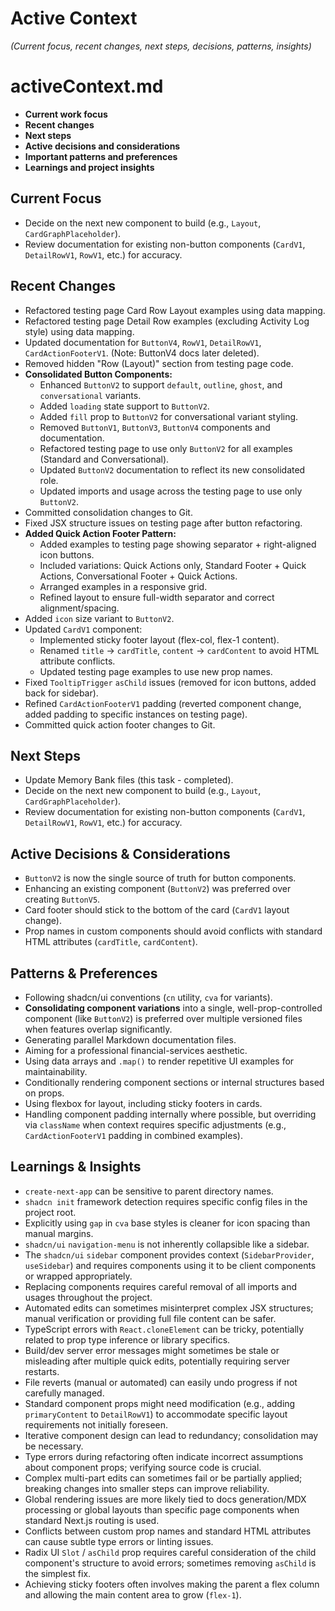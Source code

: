 # Active Context

*(Current focus, recent changes, next steps, decisions, patterns, insights)*

# activeContext.md

- **Current work focus**
- **Recent changes**
- **Next steps**
- **Active decisions and considerations**
- **Important patterns and preferences**
- **Learnings and project insights**

## Current Focus
- Decide on the next new component to build (e.g., `Layout`, `CardGraphPlaceholder`).
- Review documentation for existing non-button components (`CardV1`, `DetailRowV1`, `RowV1`, etc.) for accuracy.

## Recent Changes
- Refactored testing page Card Row Layout examples using data mapping.
- Refactored testing page Detail Row examples (excluding Activity Log style) using data mapping.
- Updated documentation for `ButtonV4`, `RowV1`, `DetailRowV1`, `CardActionFooterV1`. (Note: ButtonV4 docs later deleted).
- Removed hidden "Row (Layout)" section from testing page code.
- **Consolidated Button Components:**
    - Enhanced `ButtonV2` to support `default`, `outline`, `ghost`, and `conversational` variants.
    - Added `loading` state support to `ButtonV2`.
    - Added `fill` prop to `ButtonV2` for conversational variant styling.
    - Removed `ButtonV1`, `ButtonV3`, `ButtonV4` components and documentation.
    - Refactored testing page to use only `ButtonV2` for all examples (Standard and Conversational).
    - Updated `ButtonV2` documentation to reflect its new consolidated role.
    - Updated imports and usage across the testing page to use only `ButtonV2`.
- Committed consolidation changes to Git.
- Fixed JSX structure issues on testing page after button refactoring.
- **Added Quick Action Footer Pattern:**
    - Added examples to testing page showing separator + right-aligned icon buttons.
    - Included variations: Quick Actions only, Standard Footer + Quick Actions, Conversational Footer + Quick Actions.
    - Arranged examples in a responsive grid.
    - Refined layout to ensure full-width separator and correct alignment/spacing.
- Added `icon` size variant to `ButtonV2`.
- Updated `CardV1` component:
    - Implemented sticky footer layout (flex-col, flex-1 content).
    - Renamed `title` -> `cardTitle`, `content` -> `cardContent` to avoid HTML attribute conflicts.
    - Updated testing page examples to use new prop names.
- Fixed `TooltipTrigger` `asChild` issues (removed for icon buttons, added back for sidebar).
- Refined `CardActionFooterV1` padding (reverted component change, added padding to specific instances on testing page).
- Committed quick action footer changes to Git.

## Next Steps
- Update Memory Bank files (this task - completed).
- Decide on the next new component to build (e.g., `Layout`, `CardGraphPlaceholder`).
- Review documentation for existing non-button components (`CardV1`, `DetailRowV1`, `RowV1`, etc.) for accuracy.

## Active Decisions & Considerations
- `ButtonV2` is now the single source of truth for button components.
- Enhancing an existing component (`ButtonV2`) was preferred over creating `ButtonV5`.
- Card footer should stick to the bottom of the card (`CardV1` layout change).
- Prop names in custom components should avoid conflicts with standard HTML attributes (`cardTitle`, `cardContent`).

## Patterns & Preferences
- Following shadcn/ui conventions (`cn` utility, `cva` for variants).
- **Consolidating component variations** into a single, well-prop-controlled component (like `ButtonV2`) is preferred over multiple versioned files when features overlap significantly.
- Generating parallel Markdown documentation files.
- Aiming for a professional financial-services aesthetic.
- Using data arrays and `.map()` to render repetitive UI examples for maintainability.
- Conditionally rendering component sections or internal structures based on props.
- Using flexbox for layout, including sticky footers in cards.
- Handling component padding internally where possible, but overriding via `className` when context requires specific adjustments (e.g., `CardActionFooterV1` padding in combined examples).

## Learnings & Insights
- `create-next-app` can be sensitive to parent directory names.
- `shadcn init` framework detection requires specific config files in the project root.
- Explicitly using `gap` in `cva` base styles is cleaner for icon spacing than manual margins.
- `shadcn/ui` `navigation-menu` is not inherently collapsible like a sidebar.
- The `shadcn/ui` `sidebar` component provides context (`SidebarProvider`, `useSidebar`) and requires components using it to be client components or wrapped appropriately.
- Replacing components requires careful removal of all imports and usages throughout the project.
- Automated edits can sometimes misinterpret complex JSX structures; manual verification or providing full file content can be safer.
- TypeScript errors with `React.cloneElement` can be tricky, potentially related to prop type inference or library specifics.
- Build/dev server error messages might sometimes be stale or misleading after multiple quick edits, potentially requiring server restarts.
- File reverts (manual or automated) can easily undo progress if not carefully managed.
- Standard component props might need modification (e.g., adding `primaryContent` to `DetailRowV1`) to accommodate specific layout requirements not initially foreseen.
- Iterative component design can lead to redundancy; consolidation may be necessary.
- Type errors during refactoring often indicate incorrect assumptions about component props; verifying source code is crucial.
- Complex multi-part edits can sometimes fail or be partially applied; breaking changes into smaller steps can improve reliability.
- Global rendering issues are more likely tied to docs generation/MDX processing or global layouts than specific page components when standard Next.js routing is used.
- Conflicts between custom prop names and standard HTML attributes can cause subtle type errors or linting issues.
- Radix UI `Slot` / `asChild` prop requires careful consideration of the child component's structure to avoid errors; sometimes removing `asChild` is the simplest fix.
- Achieving sticky footers often involves making the parent a flex column and allowing the main content area to grow (`flex-1`).